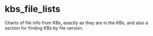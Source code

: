 # kbs_file_lists
Charts of file info from KBs, exactly as they are in the KBs, and also a section for finding KBs by file version.
